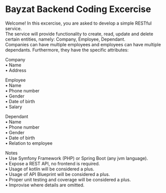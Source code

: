# Bayzat Backend Coding Excercise<br>
Welcome! In this excercise, you are asked to develop a simple RESTful service.<br>
The service will provide functionality to create, read, update and delete certain entities, namely: Company, Employee, Dependant.<br>
Companies can have multiple employees and employees can have multiple dependants. Furthermore, they have the specific attributes:</p>
<p>Company<br>
• Name<br>
• Address</p>
<p>Employee<br>
• Name<br>
• Phone number<br>
• Gender<br>
• Date of birth<br>
• Salary</p>
<p>Dependant<br>
• Name<br>
• Phone number<br>
• Gender<br>
• Date of birth<br>
• Relation to employee</p>

<p>Notes <br>
• Use Symfony Framework (PHP) or Spring Boot (any jvm language).<br>
• Expose a REST API, no frontend is required.<br>
• Usage of kotlin will be considered a plus.<br>
• Usage of API Blueprint will be considered a plus.<br>
• Proper unit testing and coverage will be considered a plus.<br>
• Improvise where details are omitted.</p>
